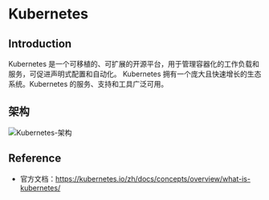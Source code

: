 # Kubernetes

## Introduction

Kubernetes 是一个可移植的、可扩展的开源平台，用于管理容器化的工作负载和服务，可促进声明式配置和自动化。 Kubernetes 拥有一个庞大且快速增长的生态系统。Kubernetes 的服务、支持和工具广泛可用。



## 架构

![Kubernetes-架构](https://cdn.jsdelivr.net/gh/edgarding77/microservice-platform-doc@latest/image/kubernetes-arch.png)



## Reference

- 官方文档：https://kubernetes.io/zh/docs/concepts/overview/what-is-kubernetes/